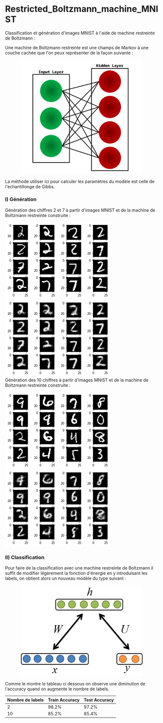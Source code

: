 # Restricted_Boltzmann_machine_MNIST
Classification et génération d'images MNIST à l'aide de machine restreinte de Boltzmann :  

Une machine de Boltzmann restreinte est une champs de Markov à une couche cachée que l'on peux représenter de la façon suivante :  
<p align="center">
<img src="Img/rbm_network.png" alt="drawing" width="400"/>  
</p>
La méthode utiliser ici pour calculer les paramètres du modèle est celle de l'echantillonge de Gibbs.  

### I) Génération
Génération des chiffres 2 et 7 à partir d'images MNIST et de la machine de Boltzmann restreinte construite : 
  
  
![Image1](Img/label2_1.png)  ![Image2](Img/label2_rec.png)  
Génération des 10 chiffres à partir d'images MNIST et de la machine de Boltzmann restreinte construite :  
  
 ![Image1](Img/10lab.png) ![Image2](Img/rec_10lab.png)  
   
 ### II) Classification
 Pour faire de la classification avec une machine restreinte de Boltzmann il suffit de modifier légèrement la fonction d'énergie en y introduisant les labels, on obtient alors un nouveau modèle du type suivant :  
   <p align="center">
<img src="Img/A-conditional-restricted-Boltzmann-machine-CRBM-The-hidden-layer-captures-the.png" alt="drawing" width="400"/>  
</p>
   
 Comme le montre le tableau ci dessous on observe une diminution de l'accuracy quand on augmente le nombre de labels.  
 
 | Nombre de labels |  Train Accuracy |  Test Accuracy |
|-----------|-----------|-----------|
| 2 | 98.2% | 97.2% |
| 10 |     85.2%      |     85.4%      |
 

